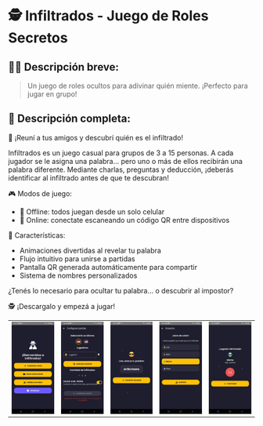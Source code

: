 # 🕵️ Infiltrados - Juego de Roles Secretos

## 🧑‍💻 Descripción breve:
> Un juego de roles ocultos para adivinar quién miente. ¡Perfecto para jugar en grupo!

## 📄 Descripción completa:
🎉 ¡Reuní a tus amigos y descubrí quién es el infiltrado!

Infiltrados es un juego casual para grupos de 3 a 15 personas. A cada jugador se le asigna una palabra... pero uno o más de ellos recibirán una palabra diferente. Mediante charlas, preguntas y deducción, ¡deberás identificar al infiltrado antes de que te descubran!

🎮 Modos de juego:
- 👥 Offline: todos juegan desde un solo celular
- 📱 Online: conectate escaneando un código QR entre dispositivos

🔑 Características:
- Animaciones divertidas al revelar tu palabra
- Flujo intuitivo para unirse a partidas
- Pantalla QR generada automáticamente para compartir
- Sistema de nombres personalizados

¿Tenés lo necesario para ocultar tu palabra... o descubrir al impostor?

🕵️ ¡Descargalo y empezá a jugar!


|   |   |   |   |   |
|------------|------------|------------|------------|------------|
| <img src="screenshots/screenshot_1.jpeg" width="150"/> | <img src="screenshots/screenshot_2.jpeg" width="150"/> | <img src="screenshots/screenshot_3.jpeg" width="150"/> | <img src="screenshots/screenshot_4.jpeg" width="150"/> | <img src="screenshots/screenshot_5.jpeg" width="150"/> |
